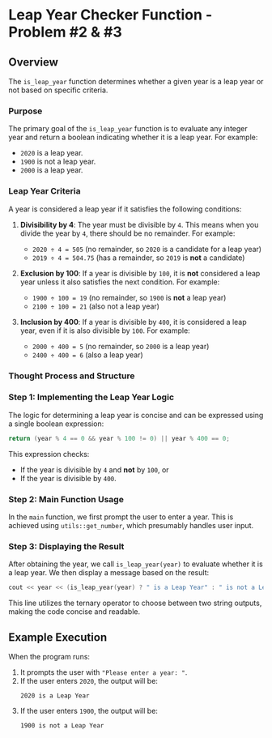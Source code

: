 # Leap Year Checker Function - Problem #2 & #3

## Overview

The `is_leap_year` function determines whether a given year is a leap year or not based on specific criteria.

### Purpose
The primary goal of the `is_leap_year` function is to evaluate any integer year and return a boolean indicating whether it is a leap year. For example:
- `2020` is a leap year.
- `1900` is not a leap year.
- `2000` is a leap year.

### Leap Year Criteria
A year is considered a leap year if it satisfies the following conditions:

1. **Divisibility by 4**: The year must be divisible by `4`. This means when you divide the year by `4`, there should be no remainder. For example:
    - `2020 ÷ 4 = 505` (no remainder, so `2020` is a candidate for a leap year)
    - `2019 ÷ 4 = 504.75` (has a remainder, so `2019` is **not** a candidate)

2. **Exclusion by 100**: If a year is divisible by `100`, it is **not** considered a leap year unless it also satisfies the next condition. For example:
    - `1900 ÷ 100 = 19` (no remainder, so `1900` is **not** a leap year)
    - `2100 ÷ 100 = 21` (also not a leap year)

3. **Inclusion by 400**: If a year is divisible by `400`, it is considered a leap year, even if it is also divisible by `100`. For example:
    - `2000 ÷ 400 = 5` (no remainder, so `2000` is a leap year)
    - `2400 ÷ 400 = 6` (also a leap year)

### Thought Process and Structure

### Step 1: Implementing the Leap Year Logic
The logic for determining a leap year is concise and can be expressed using a single boolean expression:
```cpp
return (year % 4 == 0 && year % 100 != 0) || year % 400 == 0;
```
This expression checks:
- If the year is divisible by `4` and **not** by `100`, or
- If the year is divisible by `400`.

### Step 2: Main Function Usage
In the `main` function, we first prompt the user to enter a year. This is achieved using `utils::get_number`, which presumably handles user input.

### Step 3: Displaying the Result
After obtaining the year, we call `is_leap_year(year)` to evaluate whether it is a leap year. We then display a message based on the result:
```cpp
cout << year << (is_leap_year(year) ? " is a Leap Year" : " is not a Leap Year");
```
This line utilizes the ternary operator to choose between two string outputs, making the code concise and readable.

## Example Execution
When the program runs:
1. It prompts the user with `"Please enter a year: "`.
2. If the user enters `2020`, the output will be:
   ```
   2020 is a Leap Year
   ```
3. If the user enters `1900`, the output will be:
   ```
   1900 is not a Leap Year
   ```